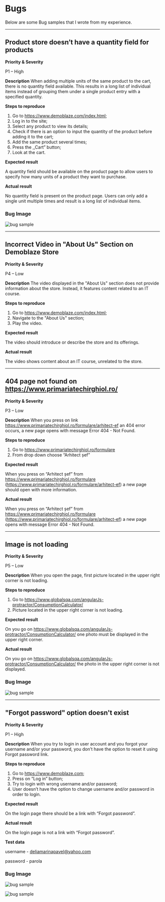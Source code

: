# Bugs 

Below are some Bug samples that I wrote from my experience. 

----------------- 
## Product store doesn’t have a quantity field for products 

**Priority & Severity**

P1 – High 

**Description** 
When adding multiple units of the same product to the cart, there is no quantity field available. This results in a long list of individual items instead of grouping them under a single product entry with a specified quantity. 

**Steps to reproduce**
1. Go to https://www.demoblaze.com/index.html;   
2. Log in to the site; 
3. Select any product to view its details; 
4. Check if there is an option to input the quantity of the product before adding it to the cart; 
5. Add the same product several times; 
6. Press the ,,Cart” button; 
7. Look at the cart.

**Expected result**

A quantity field should be available on the product page to allow users to specify how many units of a product they want to purchase. 

**Actual result**

No quantity field is present on the product page. Users can only add a single unit multiple times and result is a long list of individual items. 

### Bug Image 

![bug sample](https://github.com/delia792/images/blob/main/Screenshot%202024-10-12%20192540.png?raw=true) 

----------------- 

## Incorrect Video in "About Us" Section on Demoblaze Store  

**Priority & Severity**

P4 – Low  

**Description** 
The video displayed in the "About Us" section does not provide information about the store. Instead, it features content related to an IT course.  

**Steps to reproduce**
1. Go to https://www.demoblaze.com/index.html;   
2. Navigate to the "About Us" section; 
3. Play the video. 

**Expected result**

The video should introduce or describe the store and its offerings. 

**Actual result** 

The video shows content about an IT course, unrelated to the store. 

----------------- 

## 404 page not found on https://www.primariatechirghiol.ro/ 

**Priority & Severity**

P3 – Low  

**Description** 
When you press on link https://www.primariatechirghiol.ro/formulare/arhitect-ef an 404 error occurs, a new page opens with message Error 404 - Not Found. 

**Steps to reproduce**
1. Go to https://www.primariatechirghiol.ro/formulare 
2. From drop down choose “Arhitect șef”  

**Expected result**

When you press on “Arhitect șef” from https://www.primariatechirghiol.ro/formulare (https://www.primariatechirghiol.ro/formulare/arhitect-ef) a new page should open with more information.  

**Actual result** 

When you press on “Arhitect șef” from https://www.primariatechirghiol.ro/formulare (https://www.primariatechirghiol.ro/formulare/arhitect-ef)  a new page opens with message Error 404 - Not Found. 

----------------- 
## Image is not loading 

**Priority & Severity**

P5 – Low  

**Description** 
When you open the page, first picture located in the upper right corner is not loading. 

**Steps to reproduce**
1. Go to https://www.globalsqa.com/angularJs-protractor/ConsumptionCalculator/  
2. Picture located in the upper right corner is not loading.  

**Expected result**

On you go on  https://www.globalsqa.com/angularJs-protractor/ConsumptionCalculator/ one photo must be displayed in the upper right corner. 

**Actual result** 

On you go on  https://www.globalsqa.com/angularJs-protractor/ConsumptionCalculator/ the photo in the upper right corner is not displayed. 


### Bug Image 

![bug sample](https://github.com/delia792/images/blob/main/Screenshot%202024-10-12%20201452.png?raw=true) 

----------------- 
## "Forgot password" option doesn't exist 

**Priority & Severity**

P1 – High   

**Description** 
When you try to login in user account and you forgot your username and/or your password, you don’t have the option to reset it using Forgot password link.  

**Steps to reproduce**
1. Go to https://www.demoblaze.com; 
2. Press on “Log in” button;
3. Try to login with wrong username and/or password;
4. User doesn’t have the option to change username and/or password in order to login. 

**Expected result**

On the login page there should be a link with “Forgot password”.  

**Actual result** 

On the login page is not a link with “Forgot password”. 

**Test data** 

username - deliamarinapavel@yahoo.com

password - parola 

### Bug Image 

![bug sample](https://github.com/delia792/images/blob/main/Screenshot%202024-10-12%20203705.png?raw=true)

![bug sample](https://github.com/delia792/images/blob/main/Screenshot%202024-10-12%20203729.png?raw=true) 

